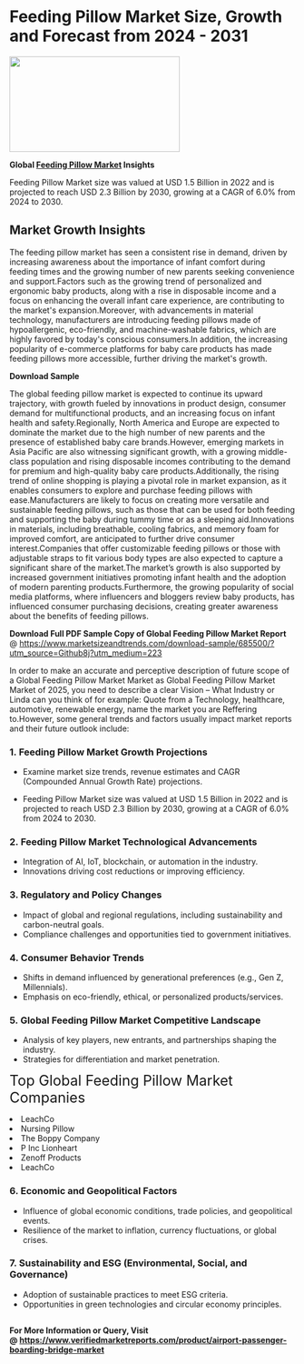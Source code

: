 <H1>Feeding Pillow Market Size, Growth and Forecast from 2024 - 2031</H1><img class="aligncenter size-medium wp-image-584254" src="https://thirdeyenews.in/wp-content/uploads/2024/09/Global-Market-Research-300x168.jpeg" alt="" width="300" height="168" /><p><strong>Global&nbsp;<a href="https://www.marketsizeandtrends.com/download-sample/685500/?utm_source=Github8j?utm_medium=223">Feeding Pillow Market</a> Insights</strong></p><p>Feeding Pillow Market size was valued at USD 1.5 Billion in 2022 and is projected to reach USD 2.3 Billion by 2030, growing at a CAGR of 6.0% from 2024 to 2030.</p><p><h2>Market Growth Insights</h2> <p>The feeding pillow market has seen a consistent rise in demand, driven by increasing awareness about the importance of infant comfort during feeding times and the growing number of new parents seeking convenience and support.Factors such as the growing trend of personalized and ergonomic baby products, along with a rise in disposable income and a focus on enhancing the overall infant care experience, are contributing to the market's expansion.Moreover, with advancements in material technology, manufacturers are introducing feeding pillows made of hypoallergenic, eco-friendly, and machine-washable fabrics, which are highly favored by today's conscious consumers.In addition, the increasing popularity of e-commerce platforms for baby care products has made feeding pillows more accessible, further driving the market's growth.</p> <p><strong>Download Sample</strong></p> <p>The global feeding pillow market is expected to continue its upward trajectory, with growth fueled by innovations in product design, consumer demand for multifunctional products, and an increasing focus on infant health and safety.Regionally, North America and Europe are expected to dominate the market due to the high number of new parents and the presence of established baby care brands.However, emerging markets in Asia Pacific are also witnessing significant growth, with a growing middle-class population and rising disposable incomes contributing to the demand for premium and high-quality baby care products.Additionally, the rising trend of online shopping is playing a pivotal role in market expansion, as it enables consumers to explore and purchase feeding pillows with ease.Manufacturers are likely to focus on creating more versatile and sustainable feeding pillows, such as those that can be used for both feeding and supporting the baby during tummy time or as a sleeping aid.Innovations in materials, including breathable, cooling fabrics, and memory foam for improved comfort, are anticipated to further drive consumer interest.Companies that offer customizable feeding pillows or those with adjustable straps to fit various body types are also expected to capture a significant share of the market.The market’s growth is also supported by increased government initiatives promoting infant health and the adoption of modern parenting products.Furthermore, the growing popularity of social media platforms, where influencers and bloggers review baby products, has influenced consumer purchasing decisions, creating greater awareness about the benefits of feeding pillows.<p><span class=""><strong>Download Full PDF Sample Copy of Global Feeding Pillow Market Report</strong> @ <a href="https://www.marketsizeandtrends.com/download-sample/685500/?utm_source=Github8j?utm_medium=223" target="_blank">https://www.marketsizeandtrends.com/download-sample/685500/?utm_source=Github8j?utm_medium=223</a></span></p><p>In order to make an accurate and perceptive description of future scope of a Global&nbsp;Feeding Pillow Market Market as Global&nbsp;Feeding Pillow Market Market of 2025, you need to describe a clear Vision &ndash; What Industry or Linda can you think of for example: Quote from a Technology, healthcare, automotive, renewable energy, name the market you are Reffering to.However, some general trends and factors usually impact market reports and their future outlook include:</p><h3>1.&nbsp;<strong>Feeding Pillow Market Growth Projections</strong></h3><ul><li>Examine market size trends, revenue estimates and CAGR (Compounded Annual Growth Rate) projections.</li><li><p>Feeding Pillow Market size was valued at USD 1.5 Billion in 2022 and is projected to reach USD 2.3 Billion by 2030, growing at a CAGR of 6.0% from 2024 to 2030.</p></li></ul><h3>2.&nbsp;<strong>Feeding Pillow Market Technological Advancements</strong></h3><ul><li>Integration of AI, IoT, blockchain, or automation in the industry.</li><li>Innovations driving cost reductions or improving efficiency.</li></ul><h3>3.&nbsp;<strong>Regulatory and Policy Changes</strong></h3><ul><li>Impact of global and regional regulations, including sustainability and carbon-neutral goals.</li><li>Compliance challenges and opportunities tied to government initiatives.</li></ul><h3>4.&nbsp;<strong>Consumer Behavior Trends</strong></h3><ul><li>Shifts in demand influenced by generational preferences (e.g., Gen Z, Millennials).</li><li>Emphasis on eco-friendly, ethical, or personalized products/services.</li></ul><h3>5.&nbsp;<strong>Global Feeding Pillow Market Competitive Landscape</strong></h3><ul><li>Analysis of key players, new entrants, and partnerships shaping the industry.</li><li>Strategies for differentiation and market penetration.</li></ul><p data-pm-slice="1 1 []"><span style="color: inherit; font-family: inherit; font-size: 25px;">Top Global Feeding Pillow Market Companies</span></p><div class="" data-test-id=""><p><li>LeachCo</li><li> Nursing Pillow</li><li> The Boppy Company</li><li> P Inc Lionheart</li><li> Zenoff Products</li><li> LeachCo</li></p></div><h3>6.&nbsp;<strong>Economic and Geopolitical Factors</strong></h3><ul><li>Influence of global economic conditions, trade policies, and geopolitical events.</li><li>Resilience of the market to inflation, currency fluctuations, or global crises.</li></ul><h3>7.&nbsp;<strong>Sustainability and ESG (Environmental, Social, and Governance)</strong></h3><ul><li>Adoption of sustainable practices to meet ESG criteria.</li><li>Opportunities in green technologies and circular economy principles.</li></ul><h2><strong style="font-size: 14px;">For More Information or Query, Visit @&nbsp;</strong><a style="background-color: #ffffff; font-size: 14px;" href="https://www.marketsizeandtrends.com/report/feeding-pillow-market/" target="_blank">https://www.verifiedmarketreports.com/product/airport-passenger-boarding-bridge-market</a></h2>